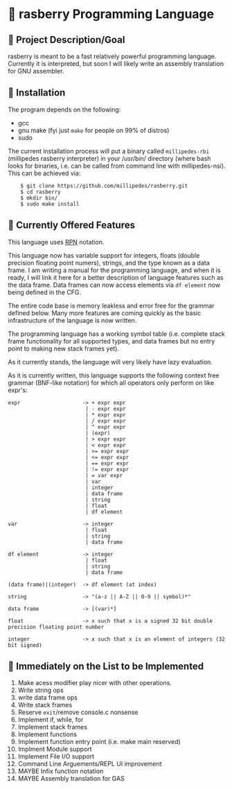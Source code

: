 # :strawberry: rasberry Programming Language
## :dart: Project Description/Goal
rasberry is meant to be a fast relatively powerful programming language.
Currently it is interpreted, but soon I will likely write an assembly
translation for GNU assembler.

## :floppy_disk: Installation
The program depends on the following:
- gcc
- gnu make (fyi just `make` for people on 99% of distros)
- sudo

The current installation process will put a binary called `millipedes-rbi`
(millipedes rasberry interpreter) in your /usr/bin/ directory (where bash looks
for binaries, i.e. can be called from command line with millipedes-nsi).  This
can be achieved via:
```
    $ git clone https://github.com/millipedes/rasberry.git
    $ cd rasberry
    $ mkdir bin/
    $ sudo make install
```

## :star2: Currently Offered Features
This language uses [RPN](https://en.wikipedia.org/wiki/Reverse_Polish_notation)
notation.

This language now has variable support for integers, floats (double precision
floating point numers), strings, and the type known as a data frame.  I am
writing a manual for the programming language, and when it is ready, I will link
it here for a better description of language features such as the data frame.
Data frames can now access elements via `df element` now being defined in the CFG.

The entire code base is memory leakless and error free for the grammar defined
below.  Many more features are coming quickly as the basic infrastructure of
the language is now written.

The programming language has a working symbol table (i.e. complete stack frame
functionality for all supported types, and data frames but no entry point to
making new stack frames yet).

As it currently stands, the language will very likely have lazy evaluation.

As it is currently written, this language supports the following context free
grammar (BNF-like notation) for which all operators only perform on like expr's:
```
expr                    -> + expr expr
                         | - expr expr
                         | * expr expr
                         | / expr expr
                         | ^ expr expr
                         | (expr)
                         | > expr expr
                         | < expr expr
                         | >= expr expr
                         | <= expr expr
                         | == expr expr
                         | != expr expr
                         | = var expr
                         | var
                         | integer
                         | data frame
                         | string
                         | float
                         | df element

var                     -> integer
                         | float
                         | string
                         | data frame

df element              -> integer
                         | float
                         | string
                         | data frame

(data frame)|(integer)  -> df element (at index)

string                  -> "(a-z || A-Z || 0-9 || symbol)*"

data frame              -> [(var)*]

float                   -> x such that x is a signed 32 bit double precision floating point number

integer                 -> x such that x is an element of integers (32 bit signed)
```

## :scroll: Immediately on the List to be Implemented
1) Make acess modifier play nicer with other operations.
2) Write string ops
3) write data frame ops
4) Write stack frames
5) Reserve `exit`/remove console.c nonsense
6) Implement if, while, for
7) Implement stack frames
8) Implement functions
9) Implement function entry point (i.e. make main reserved)
10) Implment Module support
11) Implement File I/O support
12) Command Line Arguements/REPL UI improvement
13) MAYBE Infix function notation
14) MAYBE Assembly translation for GAS 
